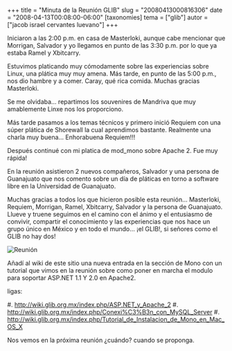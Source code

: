 +++
title = "Minuta de la Reunión GLIB"
slug = "20080413000816306"
date = "2008-04-13T00:08:00-06:00"
[taxonomies]
tema = ["glib"]
autor = ["jacob israel cervantes luevano"]
+++

Iniciaron a las 2:00 p.m. en casa de Masterloki, aunque cabe mencionar que
Morrigan, Salvador y yo llegamos en punto de las 3:30 p.m. por lo que ya estaba
Ramel y Xbitcarry.

Estuvimos platicando muy cómodamente sobre las experiencias sobre Linux, una
plática muy muy amena. Más tarde, en punto de las 5:00 p.m., nos dio hambre y a
comer. Caray, qué rica comida. Muchas gracias Masterloki.

Se me olvidaba… repartimos los souvenires de Mandriva que muy amablemente Linxe
nos los proporciono.

Más tarde pasamos a los temas técnicos y primero inició Requiem con una súper
plática de Shorewall la cual aprendimos bastante. Realmente una charla muy
buena… Enhorabuena Requiem!!!

Después continué con mi platica de mod_mono sobre Apache 2. Fue muy rápida!

En la reunión asistieron 2 nuevos compañeros, Salvador y una persona de
Guanajuato que nos comento sobre un día de pláticas en torno a software libre en
la Universidad de Guanajuato.

Muchas gracias a todos los que hicieron posible esta reunión… Masterloki,
Requiem, Morrigan, Ramel, Xbitcarry, Salvador y la persona de Guanajuato. Llueve
y truene seguimos en el camino con el ánimo y el entusiasmo de convivir,
compartir el conocimiento y las experiencias que nos hace un grupo único en
México y en todo el mundo… ¡el GLIB!, si señores como el GLIB no hay dos!

![Reunión](20080413000816306_1_original.png)

Añadí al wiki de este sitio una nueva entrada en la sección de Mono con un
tutorial que vimos en la reunión sobre como poner en marcha el modulo para
soportar ASP.NET 1.1 Y 2.0 en Apache2.

ligas:

#. <http://wiki.glib.org.mx/index.php/ASP.NET_y_Apache_2>
#. <http://wiki.glib.org.mx/index.php/Conexi%C3%B3n_con_MySQL_Server>
#. <http://wiki.glib.org.mx/index.php/Tutorial_de_Instalacion_de_Mono_en_Mac_OS_X>

Nos vemos en la próxima reunión ¿cuándo? cuando se proponga.
